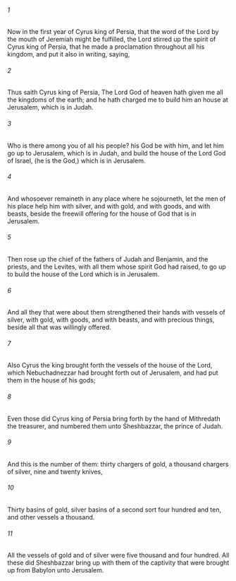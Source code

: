 ###### 1
Now in the first year of Cyrus king of Persia, that the word of the Lord by the mouth of Jeremiah might be fulfilled, the Lord stirred up the spirit of Cyrus king of Persia, that he made a proclamation throughout all his kingdom, and put it also in writing, saying,

###### 2
Thus saith Cyrus king of Persia, The Lord God of heaven hath given me all the kingdoms of the earth; and he hath charged me to build him an house at Jerusalem, which is in Judah.

###### 3
Who is there among you of all his people? his God be with him, and let him go up to Jerusalem, which is in Judah, and build the house of the Lord God of Israel, (he is the God,) which is in Jerusalem.

###### 4
And whosoever remaineth in any place where he sojourneth, let the men of his place help him with silver, and with gold, and with goods, and with beasts, beside the freewill offering for the house of God that is in Jerusalem.

###### 5
Then rose up the chief of the fathers of Judah and Benjamin, and the priests, and the Levites, with all them whose spirit God had raised, to go up to build the house of the Lord which is in Jerusalem.

###### 6
And all they that were about them strengthened their hands with vessels of silver, with gold, with goods, and with beasts, and with precious things, beside all that was willingly offered.

###### 7
Also Cyrus the king brought forth the vessels of the house of the Lord, which Nebuchadnezzar had brought forth out of Jerusalem, and had put them in the house of his gods;

###### 8
Even those did Cyrus king of Persia bring forth by the hand of Mithredath the treasurer, and numbered them unto Sheshbazzar, the prince of Judah.

###### 9
And this is the number of them: thirty chargers of gold, a thousand chargers of silver, nine and twenty knives,

###### 10
Thirty basins of gold, silver basins of a second sort four hundred and ten, and other vessels a thousand.

###### 11
All the vessels of gold and of silver were five thousand and four hundred. All these did Sheshbazzar bring up with them of the captivity that were brought up from Babylon unto Jerusalem.

